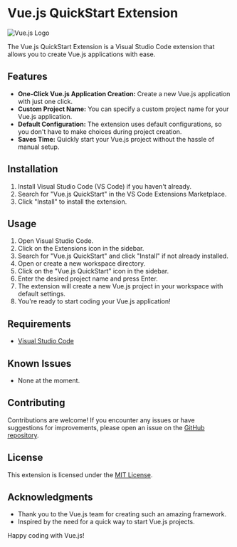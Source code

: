 # Vue.js QuickStart Extension

![Vue.js Logo](https://vuejs.org/images/logo.png)

The Vue.js QuickStart Extension is a Visual Studio Code extension that allows you to create Vue.js applications with ease.

## Features

- **One-Click Vue.js Application Creation:** Create a new Vue.js application with just one click.
- **Custom Project Name:** You can specify a custom project name for your Vue.js application.
- **Default Configuration:** The extension uses default configurations, so you don't have to make choices during project creation.
- **Saves Time:** Quickly start your Vue.js project without the hassle of manual setup.

## Installation

1. Install Visual Studio Code (VS Code) if you haven't already.
2. Search for "Vue.js QuickStart" in the VS Code Extensions Marketplace.
3. Click "Install" to install the extension.

## Usage

1. Open Visual Studio Code.
2. Click on the Extensions icon in the sidebar.
3. Search for "Vue.js QuickStart" and click "Install" if not already installed.
4. Open or create a new workspace directory.
5. Click on the "Vue.js QuickStart" icon in the sidebar.
6. Enter the desired project name and press Enter.
7. The extension will create a new Vue.js project in your workspace with default settings.
8. You're ready to start coding your Vue.js application!

## Requirements

- [Visual Studio Code](https://code.visualstudio.com/)

## Known Issues

- None at the moment.

## Contributing

Contributions are welcome! If you encounter any issues or have suggestions for improvements, please open an issue on the [GitHub repository](https://github.com/jonatasperaza/VueJsOneClick).

## License

This extension is licensed under the [MIT License](LICENSE.md).

## Acknowledgments

- Thank you to the Vue.js team for creating such an amazing framework.
- Inspired by the need for a quick way to start Vue.js projects.

Happy coding with Vue.js!
